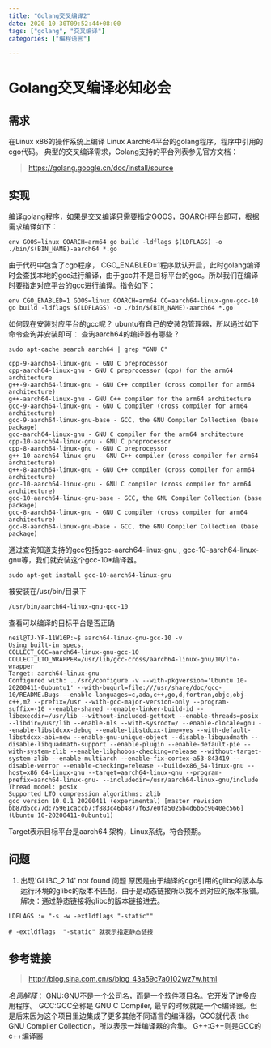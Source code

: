 ```yaml
---
title: "Golang交叉编译2"
date: 2020-10-30T09:52:44+08:00
tags: ["golang", "交叉编译"]
categories: ["编程语言"]

---
```


# Golang交叉编译必知必会

## 需求
在Linux x86的操作系统上编译 Linux Aarch64平台的golang程序，程序中引用的cgo代码。
典型的交叉编译需求，Golang支持的平台列表参见官方文档：

> https://golang.google.cn/doc/install/source

## 实现

编译golang程序，如果是交叉编译只需要指定GOOS，GOARCH平台即可，根据需求编译如下：

```
env GOOS=linux GOARCH=arm64 go build -ldflags $(LDFLAGS) -o ./bin/$(BIN_NAME)-aarch64 *.go
```

由于代码中包含了cgo程序， CGO_ENABLED=1程序默认开启，此时golang编译时会查找本地的gcc进行编译，由于gcc并不是目标平台的gcc。所以我们在编译时要指定对应平台的gcc进行编译。指令如下：

```
env CGO_ENABLED=1 GOOS=linux GOARCH=arm64 CC=aarch64-linux-gnu-gcc-10 go build -ldflags $(LDFLAGS) -o ./bin/$(BIN_NAME)-aarch64 *.go
```

如何现在安装对应平台的gcc呢？
ubuntu有自己的安装包管理器，所以通过如下命令查询并安装即可：
查询aarch64的编译器有哪些？
```
sudo apt-cache search aarch64 | grep "GNU C"

cpp-9-aarch64-linux-gnu - GNU C preprocessor
cpp-aarch64-linux-gnu - GNU C preprocessor (cpp) for the arm64 architecture
g++-9-aarch64-linux-gnu - GNU C++ compiler (cross compiler for arm64 architecture)
g++-aarch64-linux-gnu - GNU C++ compiler for the arm64 architecture
gcc-9-aarch64-linux-gnu - GNU C compiler (cross compiler for arm64 architecture)
gcc-9-aarch64-linux-gnu-base - GCC, the GNU Compiler Collection (base package)
gcc-aarch64-linux-gnu - GNU C compiler for the arm64 architecture
cpp-10-aarch64-linux-gnu - GNU C preprocessor
cpp-8-aarch64-linux-gnu - GNU C preprocessor
g++-10-aarch64-linux-gnu - GNU C++ compiler (cross compiler for arm64 architecture)
g++-8-aarch64-linux-gnu - GNU C++ compiler (cross compiler for arm64 architecture)
gcc-10-aarch64-linux-gnu - GNU C compiler (cross compiler for arm64 architecture)
gcc-10-aarch64-linux-gnu-base - GCC, the GNU Compiler Collection (base package)
gcc-8-aarch64-linux-gnu - GNU C compiler (cross compiler for arm64 architecture)
gcc-8-aarch64-linux-gnu-base - GCC, the GNU Compiler Collection (base package)
```
通过查询知道支持的gcc包括gcc-aarch64-linux-gnu , gcc-10-aarch64-linux-gnu等，我们就安装这个gcc-10*编译器。

```
sudo apt-get install gcc-10-aarch64-linux-gnu
```
被安装在/usr/bin/目录下

```
/usr/bin/aarch64-linux-gnu-gcc-10
```
查看可以编译的目标平台是否正确
```
neil@TJ-YF-11W16P:~$ aarch64-linux-gnu-gcc-10 -v
Using built-in specs.
COLLECT_GCC=aarch64-linux-gnu-gcc-10
COLLECT_LTO_WRAPPER=/usr/lib/gcc-cross/aarch64-linux-gnu/10/lto-wrapper
Target: aarch64-linux-gnu
Configured with: ../src/configure -v --with-pkgversion='Ubuntu 10-20200411-0ubuntu1' --with-bugurl=file:///usr/share/doc/gcc-10/README.Bugs --enable-languages=c,ada,c++,go,d,fortran,objc,obj-c++,m2 --prefix=/usr --with-gcc-major-version-only --program-suffix=-10 --enable-shared --enable-linker-build-id --libexecdir=/usr/lib --without-included-gettext --enable-threads=posix --libdir=/usr/lib --enable-nls --with-sysroot=/ --enable-clocale=gnu --enable-libstdcxx-debug --enable-libstdcxx-time=yes --with-default-libstdcxx-abi=new --enable-gnu-unique-object --disable-libquadmath --disable-libquadmath-support --enable-plugin --enable-default-pie --with-system-zlib --enable-libphobos-checking=release --without-target-system-zlib --enable-multiarch --enable-fix-cortex-a53-843419 --disable-werror --enable-checking=release --build=x86_64-linux-gnu --host=x86_64-linux-gnu --target=aarch64-linux-gnu --program-prefix=aarch64-linux-gnu- --includedir=/usr/aarch64-linux-gnu/include
Thread model: posix
Supported LTO compression algorithms: zlib
gcc version 10.0.1 20200411 (experimental) [master revision bb87d5cc77d:75961caccb7:f883c46b4877f637e0fa5025b4d6b5c9040ec566] (Ubuntu 10-20200411-0ubuntu1)
```

Target表示目标平台是aarch64 架构，Linux系统，符合预期。

## 问题
1. 出现'GLIBC_2.14' not found 问题
原因是由于编译的cgo引用的glibc的版本与运行环境的glibc的版本不匹配，由于是动态链接所以找不到对应的版本报错。
解决：通过静态链接将glibc的版本链接进去。

```
LDFLAGS := "-s -w -extldflags "-static""

# -extldflags  "-static" 就表示指定静态链接
```

## 参考链接

> http://blog.sina.com.cn/s/blog_43a59c7a0102wz7w.html


*名词解释*：
GNU:GNU不是一个公司名，而是一个软件项目名。它开发了许多应用程序。
GCC:GCC全称是 GNU C Compiler, 最早的时候就是一个c编译器。但是后来因为这个项目里边集成了更多其他不同语言的编译器，GCC就代表 the GNU Compiler Collection，所以表示一堆编译器的合集。
G++:G++则是GCC的c++编译器


